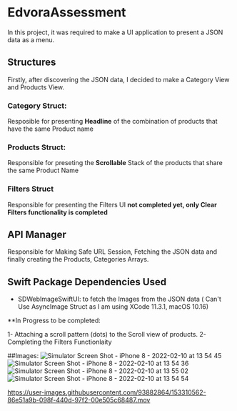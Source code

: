 # EdvoraAssessment

In this project, it was required to make a UI application to present a JSON data as a menu.


## Structures
Firstly, after discovering the JSON data, I decided to make a Category View and Products View.

### Category Struct:
Resposible for presenting **Headline** of the combination of products that have the same Product name

### Products Struct:
Responsible for preseting the **Scrollable** Stack of the products that share the same Product Name

### Filters Struct
Responsible for presenting the Filters UI **not completed yet, only Clear Filters functionality is completed**


## API Manager
Responsible for Making Safe URL Session, Fetching the JSON data and finally creating the Products, Categories Arrays.

## Swift Package Dependencies Used
- SDWebImageSwiftUI: to fetch the Images from the JSON data ( Can't Use AsyncImage Struct as I am using XCode 11.3.1, macOS 10.16)

**In Progress to be completed:

 1- Attaching a scroll pattern (dots) to the Scroll view of products.
 2- Completing the Filters Functionlaity



##Images:
![Simulator Screen Shot - iPhone 8 - 2022-02-10 at 13 54 45](https://user-images.githubusercontent.com/93882864/153404553-5ec1c0f0-057b-4b33-9c36-353521379015.png)
![Simulator Screen Shot - iPhone 8 - 2022-02-10 at 13 54 36](https://user-images.githubusercontent.com/93882864/153404577-9510a1d6-c276-48b7-aa20-ee6cd3c7f170.png)
![Simulator Screen Shot - iPhone 8 - 2022-02-10 at 13 55 02](https://user-images.githubusercontent.com/93882864/153404585-e22a397b-b46e-4589-bedd-8dda9f29f0c8.png)
![Simulator Screen Shot - iPhone 8 - 2022-02-10 at 13 54 54](https://user-images.githubusercontent.com/93882864/153404592-d4d66aa6-9aa3-4276-9d30-e5254f669a47.png)


https://user-images.githubusercontent.com/93882864/153310562-86e51a9b-098f-440d-97f2-00e505c68487.mov

